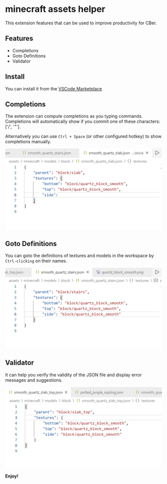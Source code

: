# minecraft assets helper

This extension features that can be used to improve productivity for CBer.

## Features

- Completions
- Goto Definitions
- Validator

## Install

You can install it from the [VSCode Marketplace](https://marketplace.visualstudio.com/items?itemName=)

## Completions

The extension can compute completions as you typing commands. Completions will automatically show if you commit one of these characters: ['/', '"'].

Alternatively you can use `Ctrl + Space` (or other configured hotkey) to show completions manually.

![completion](./assets/completion.gif)

## Goto Definitions

You can goto the definitions of textures and models in the workspace by `Ctrl-clicking` on their names.

![definition](./assets/definition.gif)

## Validator

It can help you verify the validity of the JSON file and display error messages and suggestions.

![validitor](./assets/validitor.gif)

**Enjoy!**